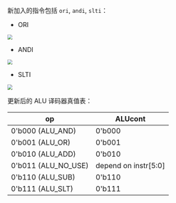 

新加入的指令包括 `ori`, `andi`, `slti`：

- ORI

<img src="https://cdn.jsdelivr.net/gh/ekonwang/images@master/img/ori.png" style="zoom:70%;" />

- ANDI

<img src="https://cdn.jsdelivr.net/gh/ekonwang/images@master/img/andi.png" style="zoom:70%;" />

- SLTI

<img src="https://cdn.jsdelivr.net/gh/ekonwang/images@master/img/slti.png" style="zoom:70%;"/>

更新后的 ALU 译码器真值表：

| op                  | ALUcont              |
| ------------------- | -------------------- |
| 0'b000 (ALU_AND)    | 0'b000               |
| 0'b001 (ALU_OR)     | 0'b001               |
| 0'b010 (ALU_ADD)    | 0'b010               |
| 0'b011 (ALU_NO_USE) | depend on instr[5:0] |
| 0'b110 (ALU_SUB)    | 0'b110               |
| 0'b111 (ALU_SLT)    | 0'b111               |



